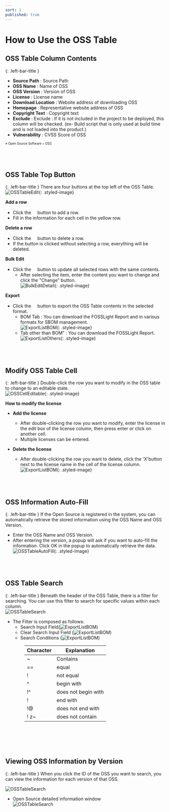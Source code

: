```yaml
---
sort: 1
published: true
---
```


# How to Use the OSS Table

## OSS Table Column Contents
{: .left-bar-title }
- **Source Path** :  Source Path 
- **OSS Name** :  Name of OSS
- **OSS Version** : Version of OSS
- **License** : License name
- **Download Location** :  Website address of downloading OSS
- **Homepage** : Representative website address of OSS
- **Copyright Text** : Copyright text
- **Exclude** : Exclude :  If it is not included in the project to be deployed, this column will be checked. (ex- Build script that is only used at build time and is not loaded into the product.)
- **Vulnerability** :  CVSS Score of OSS  
<th scope="col"><span style="font-size: 0.7em;">※ Open Source Software = OSS</span></th>
<br><br><br><br>


## OSS Table Top Button
{: .left-bar-title }
  There are four buttons at the top left of the OSS Table.   
  ![OSSTableEdit](../../images/common/oss_table_functions/oss_table_edit.png){: .styled-image}  

**Add a row**
  - Click the <img src="../../images/common/oss_table_buttons/plus.png" width="12" height="16" /> button to add a row.  
  - Fill in the information for each cell in the yellow row. 
  

**Delete a row** 
  - Click the <img src="../../images/common/oss_table_buttons/trash_can.png" width="12" height="16" /> button to delete a row.   
  - If the button is clicked without selecting a row, everything will be deleted.  

**Bulk Edit** 
 - Click the <img src="../../images/common/oss_table_buttons/bulk_edit.png" width="12" height="16" /> button to update all selected rows with the same contents.
    - After selecting the item, enter the content you want to change and click the "Change" button.  
        ![BulkEditDetail](../../images/common/oss_table_buttons/bulk_edit_detail.png){: .styled-image}  

**Export**
- Click the <img src="../../images/common/oss_table_buttons/download.png" width="12" height="16" /> button to export the OSS Table contents in the selected format.
    - BOM Tab : You can download the FOSSLight Report and in various formats for SBOM management.  
    ![ExportListBOM](../../images/common/oss_table_buttons/export_popup_2.png){: .styled-image}    
    - Tab other than BOM" : You can download the FOSSLight Report.   
    ![ExportListOthers](../../images/common/oss_table_buttons/export_popup_1.png){: .styled-image}<br><br><br><br>  

## Modify OSS Table Cell
{: .left-bar-title }
Double-click the row you want to modify in the OSS table to change to an editable state.  
![OSSCellEditable](../../images/common/oss_table_functions/oss_cell_editable.png){: .styled-image}  

**How to modify the license**
- **Add the license** 
  - After double-clicking the row you want to modify, enter the license in the edit box of the license column, then press enter or click on another cell.    
  - Multiple licenses can be entered.     

- **Delete the license** 
  - After double-clicking the row you want to delete, click the 'X'button next to the license name in the cell of the license column.  
  ![ExportListBOM](../../images/common/oss_table_buttons/license_delete.png){: .styled-image}<br><br><br><br>    


## OSS Information Auto-Fill
{: .left-bar-title }
If the Open Source is registered in the system, you can automatically retrieve the stored information using the OSS Name and OSS Version.  
- Enter the OSS Name and OSS Version.
- After entering the version, a popup will ask if you want to auto-fill the information. Click OK in the popup to automatically retrieve the data.  
![OSSTableAutoFill](../../images/common/oss_table_functions/oss_table_autofill.png){: .styled-image}<br><br><br><br>

## OSS Table Search
{: .left-bar-title }
Beneath the header of the OSS Table, there is a filter for searching. You can use this filter to search for specific values within each column.  
![OSSTableSearch](../../images/common/oss_table_functions/oss_table_search.png)
- The Filter is composed as follows:  
    - Search Input Field(![ExportListBOM](../../images/common/oss_table_buttons/search_input.png))  
    - Clear Search Input Field (![ExportListBOM](../../images/common/oss_table_buttons/search_reset.png))  
    - Search Conditions (![ExportListBOM](../../images/common/oss_table_buttons/search_condition.png))  
<table style="margin-left: 60px;">
    <thead>
        <tr>
            <th scope="col"><strong>Character</strong></th>
            <th scope="col" style="text-align: center;"><strong>Explanation</strong></th>
        </tr>
    </thead>
    <tbody>
        <tr>
            <td>~</td>
            <td>Contains</td>
        </tr>
        <tr>
            <td>==</td>
            <td>equal</td>
        </tr>
        <tr>
            <td>!</td>
            <td>not equal</td>
        </tr>
        <tr>
            <td>^</td>
            <td>begin with</td>
        </tr>
        <tr>
            <td>!^</td>
            <td>does not begin with</td>
        </tr>
        <tr>
            <td>!</td>
            <td>end with</td>
        </tr>
        <tr>
            <td>!@</td>
            <td>does not end with</td>
        </tr>
        <tr>
            <td>! z~</td>
            <td>does not contain</td>
        </tr>
    </tbody>
</table><br><br><br><br>

 
## Viewing OSS Information by Version
{: .left-bar-title }
When you click the ID of the OSS you want to search, you can view the information for each version of that OSS.  

![OSSTableSearch](../../images/common/oss_table_functions/oss_version_detail.png)
- Open Source detailed information window<br/>
  ![OSSTableSearch](../../images/common/oss_table_functions/oss_version_detail_popup.png)


